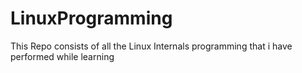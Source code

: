 # LinuxProgramming
This Repo consists of all the Linux Internals programming that i have performed while learning
